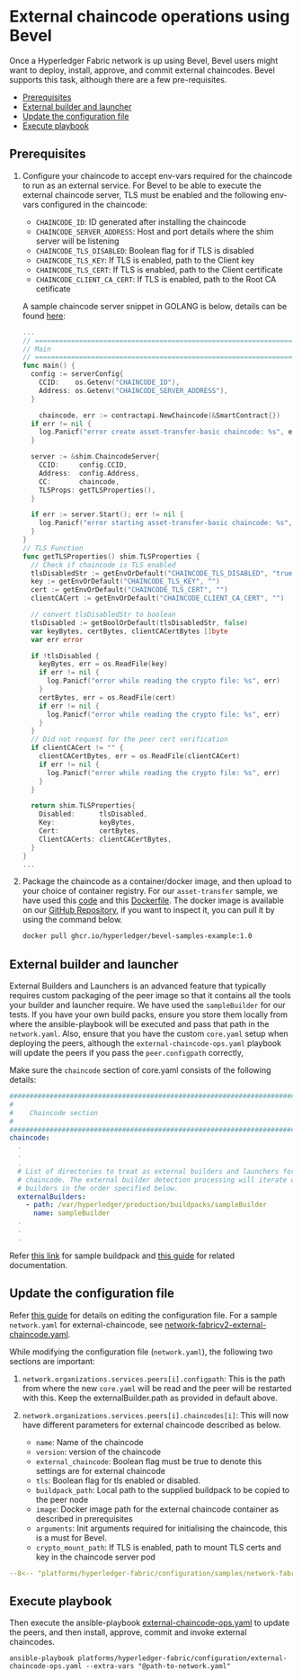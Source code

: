 [//]: # (##############################################################################################)
[//]: # (Copyright Accenture. All Rights Reserved.)
[//]: # (SPDX-License-Identifier: Apache-2.0)
[//]: # (##############################################################################################)
# External chaincode operations using Bevel

Once a Hyperledger Fabric network is up using Bevel, Bevel users might want to deploy, install, approve, and commit external chaincodes. Bevel supports this task, although there are a few pre-requisites.

 - [Prerequisites](#prerequisites)
 - [External builder and launcher](#external-builder-and-launcher)
 - [Update the configuration file](#update-the-configuration-file)
 - [Execute playbook](#execute-playbook)


## Prerequisites

1. Configure your chaincode to accept env-vars required for the chaincode to run as an external service. For Bevel to be able to execute the external chaincode server, TLS must be enabled and the following env-vars configured in the chaincode:
      - `CHAINCODE_ID`: ID generated after installing the chaincode
      - `CHAINCODE_SERVER_ADDRESS`: Host and port details where the shim server will be listening
      - `CHAINCODE_TLS_DISABLED`: Boolean flag for if TLS is disabled
      - `CHAINCODE_TLS_KEY`: If TLS is enabled, path to the Client key
      - `CHAINCODE_TLS_CERT`: If TLS is enabled, path to the Client certificate
      - `CHAINCODE_CLIENT_CA_CERT`: If TLS is enabled, path to the Root CA cetificate

    A sample chaincode server snippet in GOLANG is below, details can be found [here](https://github.com/hyperledger/fabric-samples/blob/main/asset-transfer-basic/chaincode-external/assetTransfer.go):
    ```go
    ...
    // ===================================================================================
    // Main
    // ===================================================================================
    func main() {
      config := serverConfig{
        CCID:    os.Getenv("CHAINCODE_ID"),
        Address: os.Getenv("CHAINCODE_SERVER_ADDRESS"),
      }

        chaincode, err := contractapi.NewChaincode(&SmartContract{})
      if err != nil {
        log.Panicf("error create asset-transfer-basic chaincode: %s", err)
      }

      server := &shim.ChaincodeServer{
        CCID:     config.CCID,
        Address:  config.Address,
        CC:       chaincode,
        TLSProps: getTLSProperties(),
      }

      if err := server.Start(); err != nil {
        log.Panicf("error starting asset-transfer-basic chaincode: %s", err)
      }
    }
    // TLS Function
    func getTLSProperties() shim.TLSProperties {
      // Check if chaincode is TLS enabled
      tlsDisabledStr := getEnvOrDefault("CHAINCODE_TLS_DISABLED", "true")
      key := getEnvOrDefault("CHAINCODE_TLS_KEY", "")
      cert := getEnvOrDefault("CHAINCODE_TLS_CERT", "")
      clientCACert := getEnvOrDefault("CHAINCODE_CLIENT_CA_CERT", "")

      // convert tlsDisabledStr to boolean
      tlsDisabled := getBoolOrDefault(tlsDisabledStr, false)
      var keyBytes, certBytes, clientCACertBytes []byte
      var err error

      if !tlsDisabled {
        keyBytes, err = os.ReadFile(key)
        if err != nil {
          log.Panicf("error while reading the crypto file: %s", err)
        }
        certBytes, err = os.ReadFile(cert)
        if err != nil {
          log.Panicf("error while reading the crypto file: %s", err)
        }
      }
      // Did not request for the peer cert verification
      if clientCACert != "" {
        clientCACertBytes, err = os.ReadFile(clientCACert)
        if err != nil {
          log.Panicf("error while reading the crypto file: %s", err)
        }
      }

      return shim.TLSProperties{
        Disabled:      tlsDisabled,
        Key:           keyBytes,
        Cert:          certBytes,
        ClientCACerts: clientCACertBytes,
      }
    }
    ...
    ```
1. Package the chaincode as a container/docker image, and then upload to your choice of container registry. For our `asset-transfer` sample, we have used this [code](https://github.com/hyperledger/fabric-samples/tree/main/asset-transfer-basic/chaincode-external) and this [Dockerfile](https://github.com/hyperledger/fabric-samples/blob/main/asset-transfer-basic/chaincode-external/Dockerfile). The docker image is available on our [GitHub Repository](https://github.com/orgs/hyperledger/packages/container/package/bevel-samples-example), if you want to inspect it, you can pull it by using the command below.
    ```bash
    docker pull ghcr.io/hyperledger/bevel-samples-example:1.0
    ``` 

## External builder and launcher
External Builders and Launchers is an advanced feature that typically requires custom packaging of the peer image so that it contains all the tools your builder and launcher require. We have used the `sampleBuilder` for our tests. If you have your own build packs, ensure you store them locally from where the ansible-playbook will be executed and pass that path in the `network.yaml`. Also, ensure that you have the custom `core.yaml` setup when deploying the peers, although the `external-chaincode-ops.yaml` playbook will update the peers if you pass the `peer.configpath` correctly,

Make sure the `chaincode` section of core.yaml consists of the following details:

```yaml
###############################################################################
#
#    Chaincode section
#
###############################################################################
chaincode:
  .
  .
  .
  # List of directories to treat as external builders and launchers for
  # chaincode. The external builder detection processing will iterate over the
  # builders in the order specified below.
  externalBuilders:
    - path: /var/hyperledger/production/buildpacks/sampleBuilder
      name: sampleBuilder
  .
  .
  .
```

Refer [this link](https://github.com/hyperledger/fabric-samples/tree/main/asset-transfer-basic/chaincode-external/sampleBuilder/bin) for sample buildpack and [this guide](https://hyperledger-fabric.readthedocs.io/en/release-2.2/cc_launcher.html) for related documentation.


## Update the configuration file
Refer [this guide](../networkyaml-fabric.md) for details on editing the configuration file. For a sample `network.yaml` for external-chaincode, see [network-fabricv2-external-chaincode.yaml](https://github.com/hyperledger/bevel/tree/main/platforms/hyperledger-fabric/configuration/samples/network-fabricv2-external-chaincode.yaml).

While modifying the configuration file (`network.yaml`), the following two sections are important:

1. `network.organizations.services.peers[i].configpath`: This is the path from where the new `core.yaml` will be read and the peer will be restarted with this. Keep the externalBuilder.path as provided in default above.

2. `network.organizations.services.peers[i].chaincodes[i]`: This will now have different parameters for external chaincode described as below.
      
    - `name`: Name of the chaincode
    - `version`: version of the chaincode
    - `external_chaincode`: Boolean flag must be true to denote this settings are for external chaincode
    - `tls`: Boolean flag for tls enabled or disabled. 
    - `buildpack_path`: Local path to the supplied buildpack to be copied to the peer node
    - `image`: Docker image path for the external chaincode container as described in prerequisites
    - `arguments`: Init arguments required for initialising the chaincode, this is a must for Bevel.
    - `crypto_mount_path`: If TLS is enabled, path to mount TLS certs and key in the chaincode server pod

```yaml
--8<-- "platforms/hyperledger-fabric/configuration/samples/network-fabricv2-external-chaincode.yaml:289:319"
```

## Execute playbook

Then execute the ansible-playbook [external-chaincode-ops.yaml](https://github.com/hyperledger/bevel/tree/main/platforms/hyperledger-fabric/configuration/external-chaincode-ops.yaml) to update the peers, and then install, approve, commit and invoke external chaincodes.

```
ansible-playbook platforms/hyperledger-fabric/configuration/external-chaincode-ops.yaml --extra-vars "@path-to-network.yaml"
```
